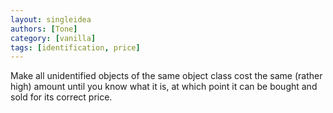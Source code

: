 ```yaml
---
layout: singleidea
authors: [Tone]
category: [vanilla]
tags: [identification, price]
---
```

Make all unidentified objects of the same object class cost the same (rather high) amount until you know what it is, at which point it can be bought and sold for its correct price.
